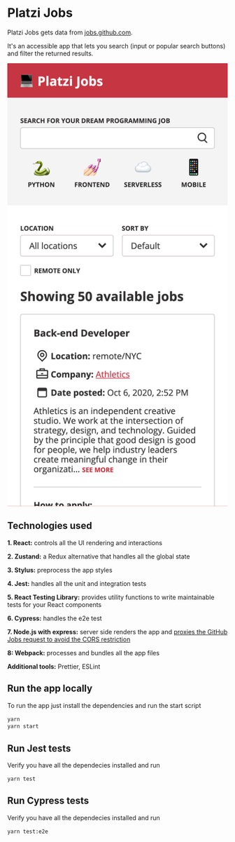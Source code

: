# Platzi Jobs

Platzi Jobs gets data from [jobs.github.com](https://jobs.github.com/positions.json).

It's an accessible app that lets you search (input or popular search buttons) and filter the returned results.

![Platzi Jobs Preview](./preview.png)

## Technologies used

**1. React:** controls all the UI rendering and interactions

**2. Zustand:** a Redux alternative that handles all the global state

**3. Stylus:** preprocess the app styles

**4. Jest:** handles all the unit and integration tests

**5. React Testing Library:** provides utility functions to write maintainable tests for your React components

**6. Cypress:** handles the e2e test

**7. Node.js with express:** server side renders the app and [proxies the GitHub Jobs request to avoid the CORS restriction](https://github.com/public-apis/public-apis#jobs)

**8: Webpack:** processes and bundles all the app files

**Additional tools:** Prettier, ESLint

## Run the app locally

To run the app just install the dependencies and run the start script

```sh
yarn
yarn start
```

## Run Jest tests

Verify you have all the dependecies installed and run

```sh
yarn test
```

## Run Cypress tests

Verify you have all the dependecies installed and run

```sh
yarn test:e2e
```
